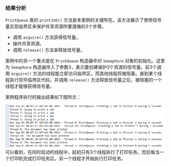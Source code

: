 ### 结果分析

`PrintQueue` 类的 `printJob()` 方法是本案例的关键所在。该方法展示了使用信号量实现临界区来保护共享资源所要遵循的3个步骤。

+ 调用 `acquire()` 方法获得信号量。
+ 操作共享资源。
+ 调用 `release()` 方法来释放信号量。

案例中的另一个重点是在 `PrintQueue` 构造器中对 `Semaphore` 对象的初始化。这里为 `Semaphore` 构造器传入了参数3，表示要创建保护3个资源的信号量。前3个调用 `acquire()` 方法的线程能立即访问临界区，而其他线程将被阻塞。直到某个线程执行完毕临界区代码，并调用 `release()` 方法释放信号量之后，被阻塞的一个线程才能够获得信号量。

案例程序执行的输出结果如下图所示：

![25.png](../images/25.png)
可以看到，在同时启动的线程中，起初只有3个线程执行了打印任务。而后每当一个打印机完成打印任务后，另一个线程才开始执行打印任务。

